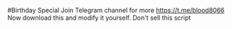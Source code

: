 #Birthday Special 
Join Telegram channel for more 
https://t.me/blood8066
Now download this and modify it yourself. 
Don't  sell this script 